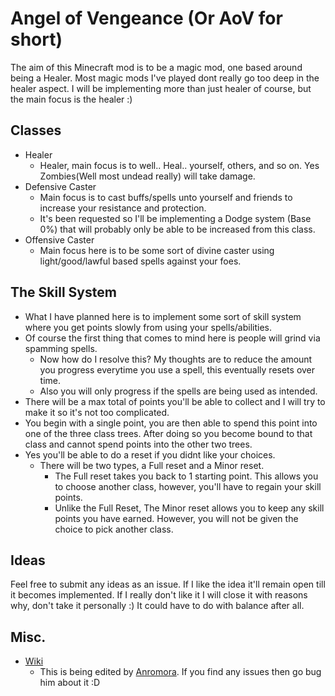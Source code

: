# Angel of Vengeance (Or AoV for short)
  The aim of this Minecraft mod is to be a magic mod, one based around being a Healer.
  Most magic mods I've played dont really go too deep in the healer aspect.
  I will be implementing more than just healer of course, but the main focus is the healer :)

## Classes
  * Healer
    * Healer, main focus is to well.. Heal.. yourself, others, and so on. Yes Zombies(Well most undead really) will take damage.
  * Defensive Caster
    * Main focus is to cast buffs/spells unto yourself and friends to increase your resistance and protection.
    * It's been requested so I'll be implementing a Dodge system (Base 0%) that will probably only be able to be increased from this class.
  * Offensive Caster
    * Main focus here is to be some sort of divine caster using light/good/lawful based spells against your foes.

## The Skill System
  * What I have planned here is to implement some sort of skill system where you get points slowly from using your spells/abilities.
  * Of course the first thing that comes to mind here is people will grind via spamming spells.
    * Now how do I resolve this? My thoughts are to reduce the amount you progress everytime you use a spell, this eventually resets over time.
    * Also you will only progress if the spells are being used as intended.
  * There will be a max total of points you'll be able to collect and I will try to make it so it's not too complicated.
  * You begin with a single point, you are then able to spend this point into one of the three class trees. After doing so you become bound to that class and cannot spend points into the other two trees.
  * Yes you'll be able to do a reset if you didnt like your choices.
    * There will be two types, a Full reset and a Minor reset.
      * The Full reset takes you back to 1 starting point. This allows you to choose another class, however, you'll have to regain your skill points.
      * Unlike the Full Reset, The Minor reset allows you to keep any skill points you have earned. However, you will not be given the choice to pick another class.

## Ideas
  Feel free to submit any ideas as an issue. If I like the idea it'll remain open till it becomes implemented. If I really don't like it I will close it with reasons why, don't take it personally :) It could have to do with balance after all.
  
## Misc.
  * [Wiki](https://github.com/Tamaized/AoV/wiki)
    * This is being edited by [Anromora](https://github.com/Anromora). If you find any issues then go bug him about it :D
